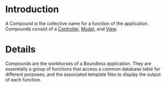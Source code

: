 # Introduction #

A Compound is the collective name for a function of the application. Compounds consist of a [Controller](http://code.google.com/p/boundless/wiki/Controller), [Model](http://code.google.com/p/boundless/wiki/Model), and [View](http://code.google.com/p/boundless/wiki/View).


# Details #

Compounds are the workhorses of a Boundless application. They are essentially a group of functions that access a common database table for different purposes, and the associated template files to display the output of each function.